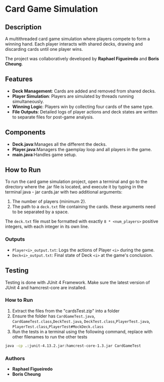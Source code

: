 # Card Game Simulation

## Description
A multithreaded card game simulation where players compete to form a winning hand. Each player interacts with shared decks, drawing and discarding cards until one player wins. 

The project was collaboratively developed by **Raphael Figueiredo** and **Boris Cheung**.

## Features
- **Deck Management**: Cards are added and removed from shared decks.
- **Player Simulation**: Players are simulated by threads running simultaneously.
- **Winning Logic**: Players win by collecting four cards of the same type.
- **File Outputs**: Detailed logs of player actions and deck states are written to separate files for post-game analysis.

## Components
- **Deck.java**:Manages all the different the decks.
- **Player.java**:Managers the gaemplay loop and all players in the game.
- **main.java**:Handles game setup.

## How to Run

To run the card game simulation project, open a terminal and go to the directory where the .jar file is located, and execute it by typing in the terminal java - jar cards.jar with two additional arguments:
1. The number of players (minimum 2).
2. The path to a `deck.txt` file containing the cards. these arguments need to be separated by a space.

The `deck.txt` file must be formatted with exactly `8 * <num_players>` positive integers, with each integer in its own line.


### Outputs
- `Player<i>_output.txt`: Logs the actions of Player `<i>` during the game.
- `Deck<i>_output.txt`: Final state of Deck `<i>` at the game's conclusion.

## Testing
Testing is done with JUnit 4 Framework. Make sure the latest version of JUnit 4 and hamcrest-core are installed.
### How to Run
1. Extract the files from the "cardsTest.zip" into a folder
2. Ensure the folder has `CardGameTest.java`, `CardGameTest.class`,`DeckTest.java`, `DeckTest.class`,`PlayerTest.java`, `PlayerTest.class`,`PlayerTest#MockDeck.class`
3. Run the tests in a terminal using the following command, replace with other filenames to run the other tests
```bash
java -cp .:junit-4.13.2.jar:hamcrest-core-1.3.jar CardGameTest
```


### Authors
- **Raphael Figueiredo**
- **Boris Cheung**


